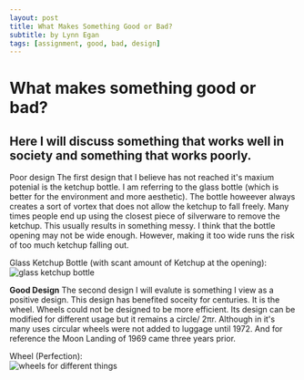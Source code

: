 ```yaml
---
layout: post
title: What Makes Something Good or Bad?
subtitle: by Lynn Egan
tags: [assignment, good, bad, design]
---
```


<h1>What makes something good or bad?</h1>
  <h2>Here I will discuss something that works well in society and something that works poorly.</h2>


<a> Poor design </a>
The first design that I believe has not reached it's maxium potenial is the ketchup bottle. I am referring to the glass bottle (which is better for the environment and more aesthetic). The bottle howeever always creates a sort of vortex that does not allow the ketchup to fall freely. Many times people end up using the closest piece of silverware to remove the ketchup. This usually results in something messy. I think that the bottle opening may not be wide enough. However, making it too wide runs the risk of too much ketchup falling out. 

Glass Ketchup Bottle (with scant amount of Ketchup at the opening): 
<br>
<img src="https://www.thesun.co.uk/wp-content/uploads/2016/07/nintchdbpict000004016286.jpg?w=2640" alt ="glass ketchup bottle">

<b> Good Design</b>
The second design I will evalute is something I view as a positive design. This design has benefited soceity for centuries. It is the wheel. Wheels could not be designed to be more efficient. Its design can be modified for different usage but it remains a circle/ 2πr. Although in it's many uses circular wheels were not added to luggage until 1972. And for reference the Moon Landing of 1969 came three years prior. 


Wheel (Perfection):
<br>
<img src ="https://cdn.mos.cms.futurecdn.net/NPJXygFwB5uxxpHnEKbNb6-1024-80.jpg.webp" alt= "wheels for different things">

